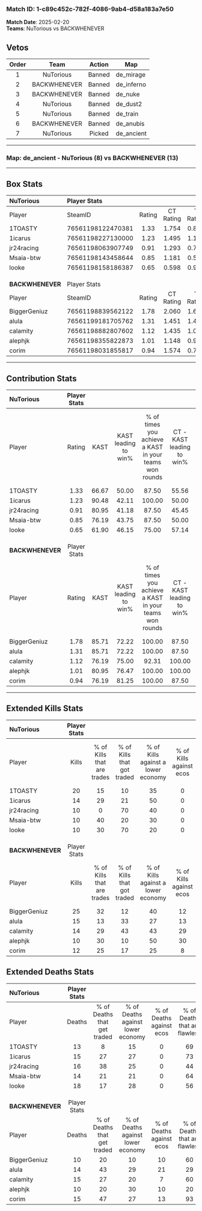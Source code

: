 ### Match ID: 1-c89c452c-782f-4086-9ab4-d58a183a7e50  
**Match Date**: 2025-02-20  
**Teams**: NuTorious vs BACKWHENEVER  

## Vetos  

| Order | Team | Action | Map |
| :---: | :--: | :----: | --- |
| 1 | NuTorious | Banned | de_mirage |
| 2 | BACKWHENEVER | Banned | de_inferno |
| 3 | BACKWHENEVER | Banned | de_nuke |
| 4 | NuTorious | Banned | de_dust2 |
| 5 | NuTorious | Banned | de_train |
| 6 | BACKWHENEVER | Banned | de_anubis |
| 7 | NuTorious | Picked | de_ancient |

---  

### **Map**: de_ancient - NuTorious (8) vs BACKWHENEVER (13)  
---  

## Box Stats  

| **NuTorious**    | Player Stats      |        |           |          |       |      |       |         |        |      |     |
| :- | :- | :-: | :-: | :-: | :-: | :-: | :-: | :-: | :-: | :-: | :-: |
| Player           | SteamID           | Rating | CT Rating | T Rating | KAST  | ADR  | Kills | Assists | Deaths | K/D  | HS% |
| 1TOASTY          | 76561198122470381 |  1.33  |   1.754   |  0.818   | 66.67 | 86.3 |  20   |    2    |   13   | 1.54 | 30  |
| 1icarus          | 76561198227130000 |  1.23  |   1.495   |  1.150   | 90.48 | 87.3 |  14   |    8    |   15   | 0.93 | 50  |
| jr24racing       | 76561198063907749 |  0.91  |   1.293   |  0.753   | 80.95 | 68.1 |  10   |    7    |   16   | 0.63 | 60  |
| Msaia-btw        | 76561198143458644 |  0.85  |   1.181   |  0.592   | 76.19 | 51.3 |  10   |    3    |   14   | 0.71 | 60  |
| looke            | 76561198158186387 |  0.65  |   0.598   |  0.903   | 61.90 | 52.7 |  10   |    3    |   18   | 0.56 | 40  |
|                  |                   |        |           |          |       |      |       |         |        |      |     |
|                  |                   |        |           |          |       |      |       |         |        |      |     |
|                  |                   |        |           |          |       |      |       |         |        |      |     |
| **BACKWHENEVER** | Player Stats      |        |           |          |       |      |       |         |        |      |     |
| Player           | SteamID           | Rating | CT Rating | T Rating | KAST  | ADR  | Kills | Assists | Deaths | K/D  | HS% |
| BiggerGeniuz     | 76561198839562122 |  1.78  |   2.060   |  1.667   | 85.71 | 96.2 |  25   |    3    |   10   | 2.50 | 40  |
| alula            | 76561199181705762 |  1.31  |   1.451   |  1.475   | 85.71 | 98.7 |  15   |   10    |   14   | 1.07 | 53  |
| calamity         | 76561198882807602 |  1.12  |   1.435   |  1.060   | 76.19 | 85.2 |  14   |    7    |   15   | 0.93 | 50  |
| alephjk          | 76561198355822873 |  1.01  |   1.148   |  0.998   | 80.95 | 56.7 |  10   |    4    |   10   | 1.00 | 20  |
| corim            | 76561198031855817 |  0.94  |   1.574   |  0.741   | 76.19 | 55.5 |  12   |    7    |   15   | 0.80 | 66  |
---  

## Contribution Stats  

| **NuTorious**    | Player Stats |       |                      |                                                        |                           |                                                             |                          |                                                            |
| :- | :-: | :-: | :-: | :-: | :-: | :-: | :-: | :-: |
| Player           |    Rating    | KAST  | KAST leading to win% | % of times you achieve a KAST in your teams won rounds | CT - KAST leading to win% | CT - % of times you achieve a KAST in your teams won rounds | T - KAST leading to win% | T - % of times you achieve a KAST in your teams won rounds |
| 1TOASTY          |     1.33     | 66.67 |        50.00         |                         87.50                          |           55.56           |                            83.33                            |          40.00           |                           100.00                           |
| 1icarus          |     1.23     | 90.48 |        42.11         |                         100.00                         |           50.00           |                           100.00                            |          28.57           |                           100.00                           |
| jr24racing       |     0.91     | 80.95 |        41.18         |                         87.50                          |           45.45           |                            83.33                            |          33.33           |                           100.00                           |
| Msaia-btw        |     0.85     | 76.19 |        43.75         |                         87.50                          |           50.00           |                            83.33                            |          33.33           |                           100.00                           |
| looke            |     0.65     | 61.90 |        46.15         |                         75.00                          |           57.14           |                            66.67                            |          33.33           |                           100.00                           |
|                  |              |       |                      |                                                        |                           |                                                             |                          |                                                            |
|                  |              |       |                      |                                                        |                           |                                                             |                          |                                                            |
|                  |              |       |                      |                                                        |                           |                                                             |                          |                                                            |
| **BACKWHENEVER** | Player Stats |       |                      |                                                        |                           |                                                             |                          |                                                            |
| Player           |    Rating    | KAST  | KAST leading to win% | % of times you achieve a KAST in your teams won rounds | CT - KAST leading to win% | CT - % of times you achieve a KAST in your teams won rounds | T - KAST leading to win% | T - % of times you achieve a KAST in your teams won rounds |
| BiggerGeniuz     |     1.78     | 85.71 |        72.22         |                         100.00                         |           87.50           |                           100.00                            |          60.00           |                           100.00                           |
| alula            |     1.31     | 85.71 |        72.22         |                         100.00                         |           87.50           |                           100.00                            |          60.00           |                           100.00                           |
| calamity         |     1.12     | 76.19 |        75.00         |                         92.31                          |          100.00           |                           100.00                            |          55.56           |                           83.33                            |
| alephjk          |     1.01     | 80.95 |        76.47         |                         100.00                         |          100.00           |                           100.00                            |          60.00           |                           100.00                           |
| corim            |     0.94     | 76.19 |        81.25         |                         100.00                         |           87.50           |                           100.00                            |          75.00           |                           100.00                           |
---  

## Extended Kills Stats  

| **NuTorious**    | Player Stats |                            |                            |                                    |                         |                              |                                 |                                       |                    |           |
| :- | :-: | :-: | :-: | :-: | :-: | :-: | :-: | :-: | :-: | :-: |
| Player           |    Kills     | % of Kills that are trades | % of Kills that got traded | % of Kills against a lower economy | % of Kills against ecos | % of Kills that are flawless | % of Kills that are close duels | % of Kills that are assisted by flash | Pistol Round Kills | AWP Kills |
| 1TOASTY          |      20      |             15             |             10             |                 35                 |            0            |              70              |                0                |                   0                   |         2          |     9     |
| 1icarus          |      14      |             29             |             21             |                 50                 |            0            |              50              |               14                |                   0                   |         1          |     0     |
| jr24racing       |      10      |             0              |             70             |                 40                 |            0            |              20              |               10                |                   0                   |         2          |     0     |
| Msaia-btw        |      10      |             40             |             20             |                 30                 |            0            |              40              |               10                |                   0                   |         3          |     0     |
| looke            |      10      |             30             |             70             |                 20                 |            0            |              70              |               10                |                   0                   |         0          |     0     |
|                  |              |                            |                            |                                    |                         |                              |                                 |                                       |                    |           |
|                  |              |                            |                            |                                    |                         |                              |                                 |                                       |                    |           |
|                  |              |                            |                            |                                    |                         |                              |                                 |                                       |                    |           |
| **BACKWHENEVER** | Player Stats |                            |                            |                                    |                         |                              |                                 |                                       |                    |           |
| Player           |    Kills     | % of Kills that are trades | % of Kills that got traded | % of Kills against a lower economy | % of Kills against ecos | % of Kills that are flawless | % of Kills that are close duels | % of Kills that are assisted by flash | Pistol Round Kills | AWP Kills |
| BiggerGeniuz     |      25      |             32             |             12             |                 40                 |           12            |              76              |                0                |                   4                   |         2          |     5     |
| alula            |      15      |             13             |             33             |                 27                 |           13            |              40              |               20                |                   0                   |         3          |     0     |
| calamity         |      14      |             29             |             43             |                 43                 |           29            |              57              |                7                |                   0                   |         3          |     0     |
| alephjk          |      10      |             30             |             10             |                 50                 |           30            |              60              |               10                |                   0                   |         0          |     0     |
| corim            |      12      |             25             |             17             |                 25                 |            8            |              58              |                8                |                   0                   |         1          |     0     |
## Extended Deaths Stats  

| **NuTorious**    | Player Stats |                             |                                   |                          |                               |                            |                           |               |
| :- | :-: | :-: | :-: | :-: | :-: | :-: | :-: | :-: |
| Player           |    Deaths    | % of Deaths that get traded | % of Deaths against lower economy | % of Deaths against ecos | % of Deaths that are flawless | % of Deaths that are close | % of Deaths while blinded | Deaths to AWP |
| 1TOASTY          |      13      |              8              |                15                 |            0             |              69               |             0              |             8             |       0       |
| 1icarus          |      15      |             27              |                27                 |            0             |              73               |             0              |             0             |       2       |
| jr24racing       |      16      |             38              |                25                 |            0             |              44               |             25             |             0             |       0       |
| Msaia-btw        |      14      |             21              |                21                 |            0             |              64               |             7              |             0             |       2       |
| looke            |      18      |             17              |                28                 |            0             |              56               |             6              |             0             |       1       |
|                  |              |                             |                                   |                          |                               |                            |                           |               |
|                  |              |                             |                                   |                          |                               |                            |                           |               |
|                  |              |                             |                                   |                          |                               |                            |                           |               |
| **BACKWHENEVER** | Player Stats |                             |                                   |                          |                               |                            |                           |               |
| Player           |    Deaths    | % of Deaths that get traded | % of Deaths against lower economy | % of Deaths against ecos | % of Deaths that are flawless | % of Deaths that are close | % of Deaths while blinded | Deaths to AWP |
| BiggerGeniuz     |      10      |             20              |                10                 |            10            |              60               |             10             |             0             |       2       |
| alula            |      14      |             43              |                29                 |            21            |              29               |             14             |             0             |       0       |
| calamity         |      15      |             27              |                20                 |            7             |              60               |             13             |             0             |       3       |
| alephjk          |      10      |             20              |                30                 |            10            |              20               |             0              |             0             |       0       |
| corim            |      15      |             47              |                27                 |            13            |              93               |             0              |             0             |       4       |
